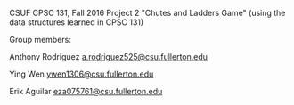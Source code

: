 CSUF CPSC 131, Fall 2016
Project 2
"Chutes and Ladders Game" (using the data structures learned in CPSC 131)

Group members:

Anthony Rodriguez a.rodriguez525@csu.fullerton.edu

Ying Wen ywen1306@csu.fullerton.edu

Erik Aguilar eza075761@csu.fullerton.edu
